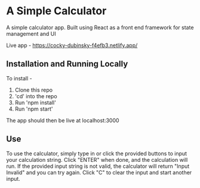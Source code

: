 # A Simple Calculator

A simple calculator app. Built using React as a front end framework for state management and UI

Live app - https://cocky-dubinsky-f4efb3.netlify.app/

## Installation and Running Locally

To install -

1. Clone this repo
2. 'cd' into the repo
3. Run 'npm install'
4. Run 'npm start'

The app should then be live at localhost:3000

## Use

To use the calculator, simply type in or click the provided buttons to input your calculation string.
Click "ENTER" when done, and the calculation will run.
If the provided input string is not valid, the calculator will return "Input Invalid" and you can try again.
Click "C" to clear the input and start another input.
